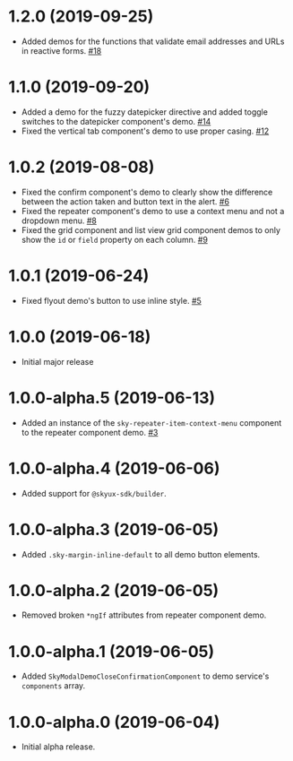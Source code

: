 # 1.2.0 (2019-09-25)

- Added demos for the functions that validate email addresses and URLs in reactive forms. [#18](https://github.com/blackbaud/skyux2-demos/pull/18)

# 1.1.0 (2019-09-20)

- Added a demo for the fuzzy datepicker directive and added toggle switches to the datepicker component's demo. [#14](https://github.com/blackbaud/skyux2-demos/pull/14)
- Fixed the vertical tab component's demo to use proper casing. [#12](https://github.com/blackbaud/skyux2-demos/pull/12)

# 1.0.2 (2019-08-08)

- Fixed the confirm component's demo to clearly show the difference between the action taken and button text in the alert. [#6](https://github.com/blackbaud/skyux2-demos/pull/6)
- Fixed the repeater component's demo to use a context menu and not a dropdown menu. [#8](https://github.com/blackbaud/skyux2-demos/pull/8)
- Fixed the grid component and list view grid component demos to only show the `id` or `field` property on each column. [#9](https://github.com/blackbaud/skyux2-demos/pull/9)

# 1.0.1 (2019-06-24)

- Fixed flyout demo's button to use inline style. [#5](https://github.com/blackbaud/skyux2-demos/pull/5)

# 1.0.0 (2019-06-18)

- Initial major release

# 1.0.0-alpha.5 (2019-06-13)

- Added an instance of the `sky-repeater-item-context-menu` component to the repeater component demo. [#3](https://github.com/blackbaud/skyux2-demos/pull/3)

# 1.0.0-alpha.4 (2019-06-06)

- Added support for `@skyux-sdk/builder`.

# 1.0.0-alpha.3 (2019-06-05)

- Added `.sky-margin-inline-default` to all demo button elements.

# 1.0.0-alpha.2 (2019-06-05)

- Removed broken `*ngIf` attributes from repeater component demo.

# 1.0.0-alpha.1 (2019-06-05)

- Added `SkyModalDemoCloseConfirmationComponent` to demo service's `components` array.

# 1.0.0-alpha.0 (2019-06-04)

- Initial alpha release.
